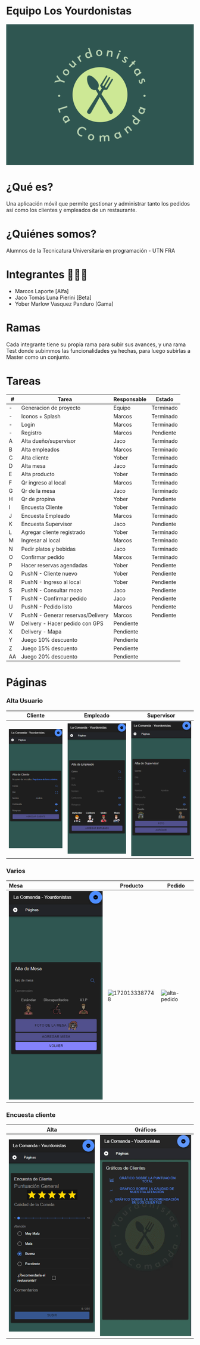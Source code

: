 # Equipo Los Yourdonistas

![yourdonistas-logo](images/README/yourdonistas-logo.png)

# ¿Qué es?

Una aplicación móvil que permite gestionar y administrar tanto los pedidos así como los clientes y empleados de un restaurante.

# ¿Quiénes somos?

 Alumnos de la Tecnicatura Universitaria en programación - UTN FRA

# Integrantes 🙉🙊🙈

- Marcos Laporte [Alfa]
- Jaco Tomás Luna Pierini [Beta]
- Yober Marlow Vasquez Panduro [Gama]

# Ramas

  Cada integrante tiene su propia rama para subir sus avances, y una rama Test donde subimmos las funcionalidades ya hechas, para luego subirlas a Master como un conjunto.

# Tareas

| #  | Tarea                             | Responsable | Estado    |
| -- | --------------------------------- | ----------- | --------- |
| -  | Generacion de proyecto            | Equipo      | Terminado |
| -  | Iconos + Splash                   | Marcos      | Terminado |
| -  | Login                             | Marcos      | Terminado |
| -  | Registro                          | Marcos      | Pendiente |
| A  | Alta dueño/supervisor            | Jaco        | Terminado |
| B  | Alta empleados                    | Marcos      | Terminado |
| C  | Alta cliente                      | Yober       | Terminado |
| D  | Alta mesa                         | Jaco        | Terminado |
| E  | Alta producto                     | Yober       | Terminado |
| F  | Qr ingreso al local               | Marcos      | Terminado |
| G  | Qr de la mesa                     | Jaco        | Terminado |
| H  | Qr de propina                     | Yober       | Pendiente |
| I  | Encuesta Cliente                  | Yober       | Terminado |
| J  | Encuesta Empleado                 | Marcos      | Terminado |
| K  | Encuesta Supervisor               | Jaco        | Pendiente |
| L  | Agregar cliente registrado        | Yober       | Terminado |
| M  | Ingresar al local                 | Marcos      | Terminado |
| N  | Pedir platos y bebidas            | Jaco        | Terminado |
| O  | Confirmar pedido                  | Marcos      | Terminado |
| P  | Hacer reservas agendadas          | Yober       | Pendiente |
| Q  | PushN - Cliente nuevo             | Yober       | Pendiente |
| R  | PushN - Ingreso al local          | Yober       | Pendiente |
| S  | PushN - Consultar mozo            | Jaco        | Pendiente |
| T  | PushN - Confirmar pedido          | Jaco        | Pendiente |
| U  | PushN - Pedido listo              | Marcos      | Pendiente |
| V  | PushN - Generar reservas/Delivery | Marcos      | Pendiente |
| W  | Delivery - Hacer pedido con GPS   | Pendiente   |           |
| X  | Delivery - Mapa                   | Pendiente   |           |
| Y  | Juego 10% descuento               | Pendiente   |           |
| Z  | Juego 15% descuento               | Pendiente   |           |
| AA | Juego 20% descuento               | Pendiente   |           |

# Páginas

### Alta Usuario

| Cliente                                                             | Empleado                                        | Supervisor                                          |
| ------------------------------------------------------------------- | ----------------------------------------------- | --------------------------------------------------- |
| ![alta-cliente-registrado](images/README/alta-cliente-registrado.png) | ![alta-empleado](images/README/alta-empleado.png) | ![alta-supervisor](images/README/alta-supervisor.png) |

### Varios

| Mesa                                    | Producto                                       | Pedido                                      |
| :-------------------------------------- | ---------------------------------------------- | ------------------------------------------- |
| ![alta-mesa](images/README/alta-mesa.png) | ![1720133387748](image/README/1720133387748.png) | ![alta-pedido](images/README/alta-pedido.gif) |

### Encuesta cliente

| Alta                                                            | Gráficos                                                                 |
| --------------------------------------------------------------- | ------------------------------------------------------------------------- |
| ![alta-encuesta-cliente](images/README/alta-encuesta-cliente.png) | ![graficos-encuesta-clientes](images/README/graficos-encuesta-clientes.gif) |
